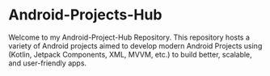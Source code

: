 # Android-Projects-Hub
Welcome to my Android-Project-Hub Repository. This repository hosts a variety of Android projects aimed to develop modern Android Projects using (Kotlin, Jetpack Components, XML,  MVVM, etc.) to build better, scalable, and user-friendly apps.
